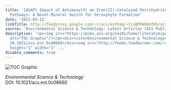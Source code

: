 ```yaml
---
title: '[ASAP] Impact of Antimony(V) on Iron(II)-Catalyzed Ferrihydrite Transformation
  Pathways: A Novel Mineral Switch for Feroxyhyte Formation'
date: '2021-03-12'
linkTitle: http://feedproxy.google.com/~r/acs/esthag/~3/uQMYWG0mfKk/acs.est.0c08660
source: 'Environmental Science & Technology: Latest Articles (ACS Publications)'
description: '<p><img src="https://pubs.acs.org/na101/home/literatum/publisher/achs/journals/content/esthag/0/esthag.ahead-of-print/acs.est.0c08660/20210312/images/medium/es0c08660_0005.gif"
  alt="TOC Graphic"/></p><div><cite>Environmental Science & Technology</cite></div><div>DOI:
  10.1021/acs.est.0c08660</div><img src="http://feeds.feedburner.com/~r/acs/esthag/~4/uQMYWG0mfKk"
  height="1" width="1" ...'
disable_comments: true
---
```

<p><img src="https://pubs.acs.org/na101/home/literatum/publisher/achs/journals/content/esthag/0/esthag.ahead-of-print/acs.est.0c08660/20210312/images/medium/es0c08660_0005.gif" alt="TOC Graphic"/></p><div><cite>Environmental Science & Technology</cite></div><div>DOI: 10.1021/acs.est.0c08660</div><img src="http://feeds.feedburner.com/~r/acs/esthag/~4/uQMYWG0mfKk" height="1" width="1" ...